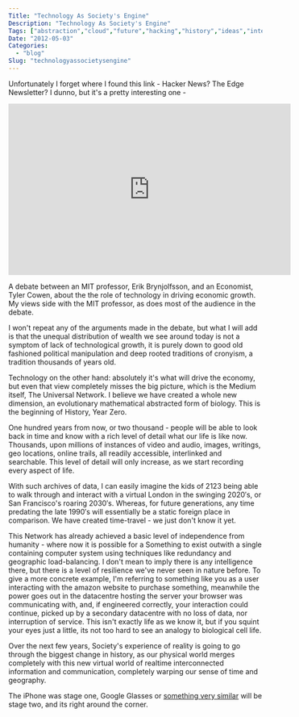 ```yaml
---
Title: "Technology As Society's Engine"
Description: "Technology As Society's Engine"
Tags: ["abstraction","cloud","future","hacking","history","ideas","internet","physic or surgery","sci-fi","speculation","video"]
Date: "2012-05-03"
Categories:
  - "blog"
Slug: "technologyassocietysengine"
---
```

<p>Unfortunately I forget where I found this link - Hacker News? The Edge Newsletter? I dunno, but it's a pretty interesting one -</p><!-- iframe plugin v:2.3 - wordpress.org/extend/plugins/iframe/ --><iframe width="560" height="340" src="http://cdn.livestream.com/embed/techonomy?layout=4&amp;clip=pla_e0493fff-f62c-4a9c-bf6b-2844f9ad8d58&amp;height=340&amp;width=560&amp;autoplay=false" style="border:0;outline:0" frameborder="0" scrolling="no" class="iframe-class"></iframe><p>A debate between an MIT professor, Erik Brynjolfsson, and an Economist, Tyler Cowen, about the the role of technology in driving economic growth. My views side with the MIT professor, as does most of the audience in the debate. </p><p>I won't repeat any of the arguments made in the debate, but what I will add is that the unequal distribution of wealth we see around today is not a symptom of lack of technological growth, it is purely down to good old fashioned political manipulation and deep rooted traditions of cronyism, a tradition thousands of years old.</p><p>Technology on the other hand: absolutely it's what will drive the economy, but even that view completely misses the big picture, which is the Medium itself, The Universal Network. I believe we have created a whole new dimension, an evolutionary mathematical abstracted form of biology. This is the beginning of History, Year Zero.</p><p>One hundred years from now, or two thousand - people will be able to look back in time and know with a rich level of detail what our life is like now. Thousands, upon millions of instances of video and audio, images, writings, geo locations, online trails, all readily accessible, interlinked and searchable. This level of detail will only increase, as we start recording every aspect of life. </p><p>With such archives of data, I can easily imagine the kids of 2123 being able to walk through and interact with a virtual London in the swinging 2020&#8242;s, or San Francisco's roaring 2030&#8242;s. Whereas, for future generations, any time predating the late 1990&#8242;s will essentially be a static foreign place in comparison. We have created time-travel - we just don't know it yet.</p><p>This Network has already achieved a basic level of independence from humanity - where now it is possible for a Something to exist outwith a single containing computer system using techniques like redundancy and geographic load-balancing. I don't mean to imply there is any intelligence there, but there is a level of resilience we've never seen in nature before. To give a more concrete example, I'm referring to something like you as a user interacting with the amazon website to purchase something, meanwhile the power goes out in the datacentre hosting the server your browser was communicating with, and, if engineered correctly, your interaction could continue, picked up by a secondary datacentre with no loss of data, nor interruption of service. This isn't exactly life as we know it, but if you squint your eyes just a little, its not too hard to see an analogy to biological cell life.</p><p>Over the next few years, Society's experience of reality is going to go through the biggest change in history, as our physical world merges completely with this new virtual world of realtime interconnected information and communication, completely warping our sense of time and geography.</p><p>The iPhone was stage one, Google Glasses or <a href="http://www.theb0ardside.com/?p=32" target="_blank">something very similar</a> will be stage two, and its right around the corner.</p>
